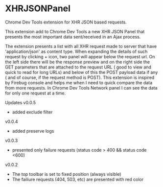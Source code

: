 # XHRJSONPanel
Chrome Dev Tools extension for XHR JSON based requests. 


This extension add to Chrome Dev Tools a new XHR JSON Panel that presents the most important data sent/received in an Ajax process.

The extension presents a list with all XHR request made to server that have 'application/json' as content type. When expanding the details of such request by clicking + icon, two panel will appear below the request url. On the left side there will be the response preview and on the right side the GET parameters that are attached to the request URL ( good to view and quick to read for long URLs) and below of this the  POST payload data if any ( and of course, if the request method is POST).
This extension is inspired by Firebug console and helps me when I need to quick compare the data from more requests. In Chrome Dev Tools Network panel I can see the data for only one request at a time.  


Updates
v0.0.5
- added exclude filter

v0.0.4
 - added preserve logs

v0.0.3
 - presented only failure requests (status code > 400 && status code <600)


v0.0.2
 - The top toolbar is set to fixed position (always visible)
 - The failiure requests (404, 503, etc)  are presented with red color
 

